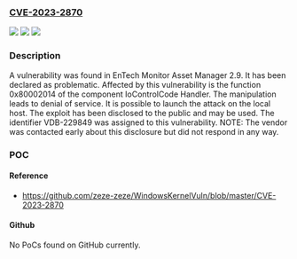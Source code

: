 ### [CVE-2023-2870](https://cve.mitre.org/cgi-bin/cvename.cgi?name=CVE-2023-2870)
![](https://img.shields.io/static/v1?label=Product&message=Monitor%20Asset%20Manager&color=blue)
![](https://img.shields.io/static/v1?label=Version&message=%3D%202.9%20&color=brighgreen)
![](https://img.shields.io/static/v1?label=Vulnerability&message=CWE-404%20Denial%20of%20Service&color=brighgreen)

### Description

A vulnerability was found in EnTech Monitor Asset Manager 2.9. It has been declared as problematic. Affected by this vulnerability is the function 0x80002014 of the component IoControlCode Handler. The manipulation leads to denial of service. It is possible to launch the attack on the local host. The exploit has been disclosed to the public and may be used. The identifier VDB-229849 was assigned to this vulnerability. NOTE: The vendor was contacted early about this disclosure but did not respond in any way.

### POC

#### Reference
- https://github.com/zeze-zeze/WindowsKernelVuln/blob/master/CVE-2023-2870

#### Github
No PoCs found on GitHub currently.

